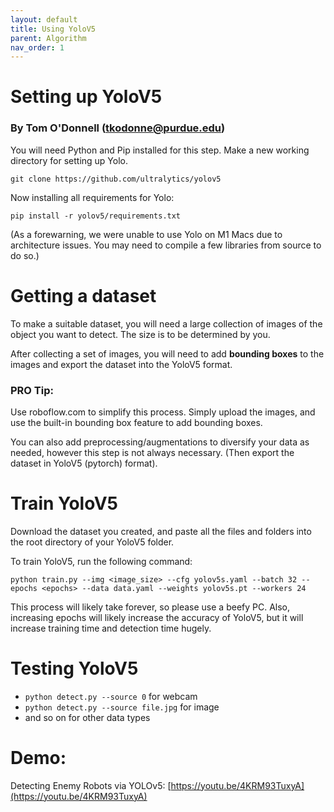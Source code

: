 ```yaml
---
layout: default
title: Using YoloV5
parent: Algorithm
nav_order: 1
---
```


# Setting up YoloV5
### By Tom O'Donnell (tkodonne@purdue.edu)

You will need Python and Pip installed for this step. Make a new working directory for setting up Yolo.

`git clone https://github.com/ultralytics/yolov5`

Now installing all requirements for Yolo:

`pip install -r yolov5/requirements.txt`

(As a forewarning, we were unable to use Yolo on M1 Macs due to architecture issues. You may need to compile a few libraries from source to do so.)

# Getting a dataset

To make a suitable dataset, you will need a large collection of images of the object you want to detect. The size is to be determined by you.

After collecting a set of images, you will need to add **bounding boxes** to the images and export the dataset into the YoloV5 format. 

### PRO Tip:
Use roboflow.com to simplify this process. Simply upload the images, and use the built-in bounding box feature to add bounding boxes.

You can also add preprocessing/augmentations to diversify your data as needed, however this step is not always necessary. (Then export the dataset in YoloV5 (pytorch) format).

# Train YoloV5

Download the dataset you created, and paste all the files and folders into the root directory of your YoloV5 folder.

To train YoloV5, run the following command: 

`python train.py --img <image_size> --cfg yolov5s.yaml --batch 32 --epochs <epochs> --data data.yaml --weights yolov5s.pt --workers 24`

This process will likely take forever, so please use a beefy PC. Also, increasing epochs will likely increase the accuracy of YoloV5, but it will increase training time and detection time hugely.

# Testing YoloV5

- `python detect.py --source 0` for webcam
- `python detect.py --source file.jpg` for image
- and so on for other data types

# Demo:

Detecting Enemy Robots via YOLOv5:
[https://youtu.be/4KRM93TuxyA](https://youtu.be/4KRM93TuxyA)
